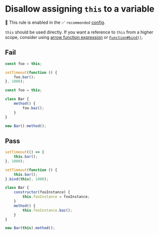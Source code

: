 # Disallow assigning `this` to a variable

💼 This rule is enabled in the ✅ `recommended` [config](https://github.com/sindresorhus/eslint-plugin-unicorn#preset-configs-eslintconfigjs).

<!-- end auto-generated rule header -->
<!-- Do not manually modify this header. Run: `npm run fix:eslint-docs` -->

`this` should be used directly. If you want a reference to `this` from a higher scope, consider using [arrow function expression](https://developer.mozilla.org/en-US/docs/Web/JavaScript/Reference/Functions/Arrow_functions) or [`Function#bind()`](https://developer.mozilla.org/en-US/docs/Web/JavaScript/Reference/Global_objects/Function/bind).

## Fail

```js
const foo = this;

setTimeout(function () {
	foo.bar();
}, 1000);
```

```js
const foo = this;

class Bar {
	method() {
		foo.baz();
	}
}

new Bar().method();
```

## Pass

```js
setTimeout(() => {
	this.bar();
}, 1000);
```

```js
setTimeout(function () {
	this.bar();
}.bind(this), 1000);
```

```js
class Bar {
	constructor(fooInstance) {
		this.fooInstance = fooInstance;
	}
	method() {
		this.fooInstance.baz();
	}
}

new Bar(this).method();
```
